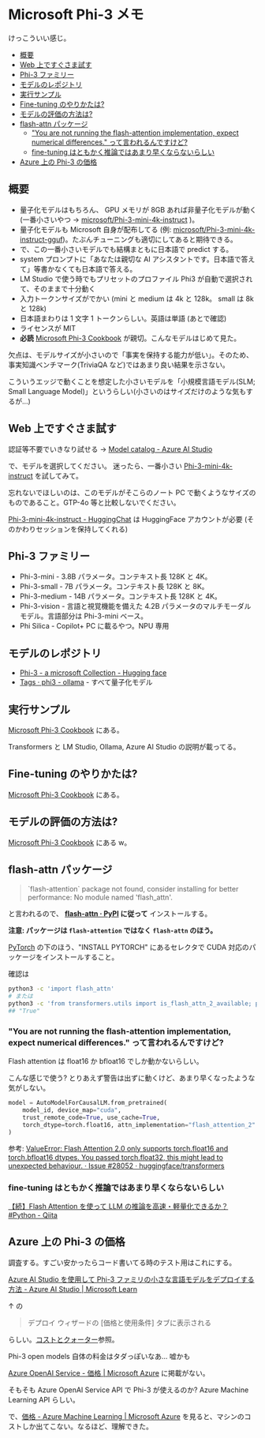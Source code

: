 # Microsoft Phi-3 メモ

けっこういい感じ。

- [概要](#概要)
- [Web 上ですぐさま試す](#web-上ですぐさま試す)
- [Phi-3 ファミリー](#phi-3-ファミリー)
- [モデルのレポジトリ](#モデルのレポジトリ)
- [実行サンプル](#実行サンプル)
- [Fine-tuning のやりかたは?](#fine-tuning-のやりかたは)
- [モデルの評価の方法は?](#モデルの評価の方法は)
- [flash-attn パッケージ](#flash-attn-パッケージ)
  - ["You are not running the flash-attention implementation, expect numerical differences." って言われるんですけど?](#you-are-not-running-the-flash-attention-implementation-expect-numerical-differences-って言われるんですけど)
  - [fine-tuning はともかく推論ではあまり早くならないらしい](#fine-tuning-はともかく推論ではあまり早くならないらしい)
- [Azure 上の Phi-3 の価格](#azure-上の-phi-3-の価格)

## 概要

- 量子化モデルはもちろん、
  GPU メモリが 8GB あれば非量子化モデルが動く (一番小さいやつ →
  [microsoft/Phi-3-mini-4k-instruct](https://huggingface.co/microsoft/Phi-3-mini-4k-instruct)
  )。
- 量子化モデルも Microsoft 自身が配布してる
  (例: [microsoft/Phi-3-mini-4k-instruct-gguf](https://huggingface.co/microsoft/Phi-3-mini-4k-instruct-gguf))。たぶんチューニングも適切にしてあると期待できる。
- で、この一番小さいモデルでも結構まともに日本語で predict する。
- system プロンプトに「あなたは親切な AI アシスタントです。日本語で答えて」等書かなくても日本語で答える。
- LM Studio で使う時でもプリセットのプロファイル Phi3 が自動で選択されて、そのままで十分動く
- 入力トークンサイズがでかい (mini と medium は 4k と 128k。 small は 8k と 128k)
- 日本語まわりは 1 文字 1 トークンらしい。英語は単語 (あとで確認)
- ライセンスが MIT
- **必読** [Microsoft Phi\-3 Cookbook](https://github.com/microsoft/Phi-3CookBook/) が親切。こんなモデルはじめて見た。

欠点は、モデルサイズが小さいので「事実を保持する能力が低い」。そのため、事実知識ベンチマーク(TriviaQA など)ではあまり良い結果を示さない。

こういうエッジで動くことを想定した小さいモデルを「小規模言語モデル(SLM; Small Language Model)」というらしい(小さいのはサイズだけのような気もするが...)

## Web 上ですぐさま試す

認証等不要でいきなり試せる → [Model catalog - Azure AI Studio](https://ai.azure.com/explore/models?tid=e67df547-9d0d-4f4d-9161-51c6ed1f7d11&selectedCollection=phi&selectedTask=chat-completion&selectedLicense=mit)

で、モデルを選択してください。
迷ったら、一番小さい
[Phi-3-mini-4k-instruct](https://ai.azure.com/explore/models/Phi-3-mini-4k-instruct/version/7/registry/azureml?tid=e67df547-9d0d-4f4d-9161-51c6ed1f7d11) を試してみて。

忘れないでほしいのは、このモデルがそこらのノート PC で動くようなサイズのものであること。GTP-4o 等と比較しないでください。

[Phi-3-mini-4k-instruct - HuggingChat](https://huggingface.co/chat/models/microsoft/Phi-3-mini-4k-instruct) は HuggingFace アカウントが必要
(そのかわりセッションを保持してくれる)

## Phi-3 ファミリー

- Phi-3-mini - 3.8B パラメータ。コンテキスト長 128K と 4K。
- Phi-3-small - 7B パラメータ。コンテキスト長 128K と 8K。
- Phi-3-medium - 14B パラメータ。コンテキスト長 128K と 4K。
- Phi-3-vision - 言語と視覚機能を備えた 4.2B パラメータのマルチモーダルモデル。言語部分は Phi-3-mini ベース。
- Phi Silica - Copilot+ PC に載るやつ。NPU 専用

## モデルのレポジトリ

- [Phi-3 - a microsoft Collection - Hugging face](https://huggingface.co/collections/microsoft/phi-3-6626e15e9585a200d2d761e3)
- [Tags · phi3 - ollama](https://ollama.com/library/phi3/tags) - すべて量子化モデル

## 実行サンプル

[Microsoft Phi\-3 Cookbook](https://github.com/microsoft/Phi-3CookBook/?tab=readme-ov-file#microsoft-phi-3-cookbook)
にある。

Transformers と LM Studio, Ollama, Azure AI Studio の説明が載ってる。

## Fine-tuning のやりかたは?

[Microsoft Phi\-3 Cookbook](https://github.com/microsoft/Phi-3CookBook/?tab=readme-ov-file#microsoft-phi-3-cookbook)
にある。

## モデルの評価の方法は?

[Microsoft Phi\-3 Cookbook](https://github.com/microsoft/Phi-3CookBook/?tab=readme-ov-file#microsoft-phi-3-cookbook)
にある w。

## flash-attn パッケージ

> \`flash-attention\` package not found, consider installing for better performance: No module named 'flash_attn'.

と言われるので、
**[flash-attn · PyPI](https://pypi.org/project/flash-attn/)
に従って**
インストールする。

**注意: パッケージは `flash-attention` ではなく `flash-attn` のほう。**

[PyTorch](https://pytorch.org/)
の下のほう、"INSTALL PYTORCH" にあるセレクタで
CUDA 対応のパッケージをインストールすること。

確認は

```sh
python3 -c 'import flash_attn'
# または
python3 -c 'from transformers.utils import is_flash_attn_2_available; print(is_flash_attn_2_available())'
## "True"
```

### "You are not running the flash-attention implementation, expect numerical differences." って言われるんですけど?

Flash attention は
float16 か bfloat16 でしか動かないらしい。

こんな感じで使う? とりあえず警告は出ずに動くけど、あまり早くなったような気がしない。

```python
model = AutoModelForCausalLM.from_pretrained(
    model_id, device_map="cuda",
    trust_remote_code=True, use_cache=True,
    torch_dtype=torch.float16, attn_implementation="flash_attention_2"
)
```

参考: [ValueError: Flash Attention 2.0 only supports torch.float16 and torch.bfloat16 dtypes. You passed torch.float32, this might lead to unexpected behaviour. · Issue #28052 · huggingface/transformers](https://github.com/huggingface/transformers/issues/28052)

### fine-tuning はともかく推論ではあまり早くならないらしい

[【続】Flash Attention を使って LLM の推論を高速・軽量化できるか？ #Python - Qiita](https://qiita.com/jovyan/items/5716cd83e246df4a158e)

## Azure 上の Phi-3 の価格

調査する。すごい安かったらコード書いてる時のテスト用はこれにする。

[Azure AI Studio を使用して Phi-3 ファミリの小さな言語モデルをデプロイする方法 - Azure AI Studio | Microsoft Learn](https://learn.microsoft.com/ja-jp/azure/ai-studio/how-to/deploy-models-phi-3?tabs=phi-3-mini)

↑ の

> デプロイ ウィザードの [価格と使用条件] タブに表示される

らしい。[コストとクォーター](https://learn.microsoft.com/ja-jp/azure/machine-learning/how-to-deploy-models-phi-3?view=azureml-api-2&tabs=phi-3-mini#cost-and-quotas)参照。

Phi-3 open models 自体の料金はタダっぽいなあ... 嘘かも

[Azure OpenAI Service - 価格 | Microsoft Azure](https://azure.microsoft.com/ja-jp/pricing/details/cognitive-services/openai-service/)
に掲載がない。

そもそも Azure OpenAI Service API で Phi-3 が使えるのか?
Azure Machine Learning API らしい。

で、[価格 - Azure Machine Learning | Microsoft Azure](https://azure.microsoft.com/ja-jp/pricing/details/machine-learning/)
を見ると、マシンのコストしか出てこない。なるほど、理解できた。
